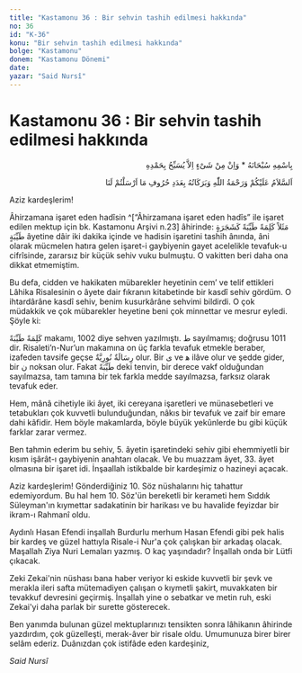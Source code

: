```yaml
---
title: "Kastamonu 36 : Bir sehvin tashih edilmesi hakkında"
no: 36
id: "K-36"
konu: "Bir sehvin tashih edilmesi hakkında"
bolge: "Kastamonu"
donem: "Kastamonu Dönemi"
date: 
yazar: "Said Nursî"
---
```


# Kastamonu 36 : Bir sehvin tashih edilmesi hakkında

<p class="arabic" dir="rtl" title="Meal: “Subhân Allah’ın adıyla” * “Hiçbir şey yoktur ki O'nu hamd ile tesbih etmesin” [İsrâ 17:44]">بِاسْمِهِ سُبْحَانَهُ * وَاِنْ مِنْ شَىْءٍ اِلاَّ يُسَبِّحُ بِحَمْدِهِ</p>

<p class="arabic" dir="rtl" title="Meal: “Bize gönderdiklerinizin harfleri adedince Allah’ın selâmı, rahmeti ve bereketleri üzerinize olsun.”">اَلسَّلاَمُ عَلَيْكُمْ وَرَحْمَةُ اللّٰهِ وَبَرَكَاتُهُ بِعَدَدِ حُرُوفِ مَا اَرْسَلْتُمْ لَنَا</p>

Aziz kardeşlerim!

Âhirzamana işaret eden hadîsin ^[“Âhirzamana işaret eden hadîs” ile işaret edilen mektup için bk. Kastamonu Arşivi n.23] âhirinde: <span class="arabic" dir="rtl" title="Meal: “Bir misal olarak kelime-i tayyibeyi (güzel ve hoş sözü) güzel bir ağaca benzetmiştir..” İbrahim Sûresi, 14:24">مَثَلاً كَلِمَةً طَيِّبَةً كَشَجَرَةٍ طَيِّبَةٍ</span> âyetine dâir iki dakika içinde ve hadisin işaretini tashih ânında, âni olarak mücmelen hatıra gelen işaret-i gaybiyenin gayet acelelikle tevafuk-u cifrîsinde, zararsız bir küçük sehiv vuku bulmuştu. O vakitten beri daha ona dikkat etmemiştim.

Bu defa, cidden ve hakikaten mübarekler heyetinin cem’ ve telif ettikleri Lâhika Risalesinin o âyete dair fıkranın kitabetinde bir kasdî sehiv gördüm. O ihtardârâne kasdî sehiv, benim kusurkârâne sehvimi bildirdi. O çok müdakkik ve çok mübarekler heyetine beni çok minnettar ve mesrur eyledi. Şöyle ki:

<span class="arabic" dir="rtl" title="Meal: “güzel ve hoş söz”">كَلِمَةً طَيِّبَةً</span> makamı, 1002 diye sehven yazılmıştı. <span class="arabic" dir="rtl" title="">ط</span> sayılmamış; doğrusu 1011 dir. Risaleti’n-Nur’un makamına on üç farkla tevafuk etmekle beraber, izafeden tavsife geçse <span class="arabic" dir="rtl" title="Meal: “Nur risalesi”">رِسَالَةٌ نُورِيَّةٌ</span> olur. Bir <span class="arabic" dir="rtl" title="">ى</span> ve <span class="arabic" dir="rtl" title="">ﻫ</span> ilâve olur ve şedde gider, bir <span class="arabic" dir="rtl" title="">ن</span> noksan olur. Fakat <span class="arabic" dir="rtl" title="Meal: “Güzel, hoş”">طَيِّبَةً</span> deki tenvin, bir derece vakf olduğundan sayılmazsa, tam tamına bir tek farkla medde sayılmazsa, farksız olarak tevafuk eder.

Hem, mânâ cihetiyle iki âyet, iki cereyana işaretleri ve münasebetleri ve tetabukları çok kuvvetli bulunduğundan, nâkıs bir tevafuk ve zaif bir emare dahi kâfidir. Hem böyle makamlarda, böyle büyük yekûnlerde bu gibi küçük farklar zarar vermez.

Ben tahmin ederim bu sehiv, 5. âyetin işaretindeki sehiv gibi ehemmiyetli bir kısım işârât-ı gaybiyenin anahtarı olacak. Ve bu muazzam âyet, 33. âyet olmasına bir işaret idi. İnşaallah istikbalde bir kardeşimiz o hazineyi açacak.

Aziz kardeşlerim! Gönderdiğiniz 10. Söz nüshalarını hiç tahattur edemiyordum. Bu hal hem 10. Söz'ün bereketli bir kerameti hem Sıddık Süleyman'ın kıymettar sadakatinin bir harikası ve bu havalide feyizdar bir ikram-ı Rahmanî oldu.

Aydınlı Hasan Efendi inşallah Burdurlu merhum Hasan Efendi gibi pek halis bir kardeş ve güzel hattıyla Risale-i Nur'a çok çalışkan bir arkadaş olacak. Maşallah Ziya Nuri Lemaları yazmış. O kaç yaşındadır? İnşallah onda bir Lütfi çıkacak.

Zeki Zekai'nin nüshası bana haber veriyor ki eskide kuvvetli bir şevk ve merakla ileri safta mütemadiyen çalışan o kıymetli şakirt, muvakkaten bir tevakkuf devresini geçirmiş. İnşallah yine o sebatkar ve metin ruh, eski Zekai'yi daha parlak bir surette gösterecek.

Ben yanımda bulunan güzel mektuplarınızı tensikten sonra lâhikanın âhirinde yazdırdım, çok güzelleşti, merak-âver bir risale oldu. Umumunuza birer birer selâm ederiz. Duânızdan çok istifâde eden kardeşiniz,

*Said Nursî*


